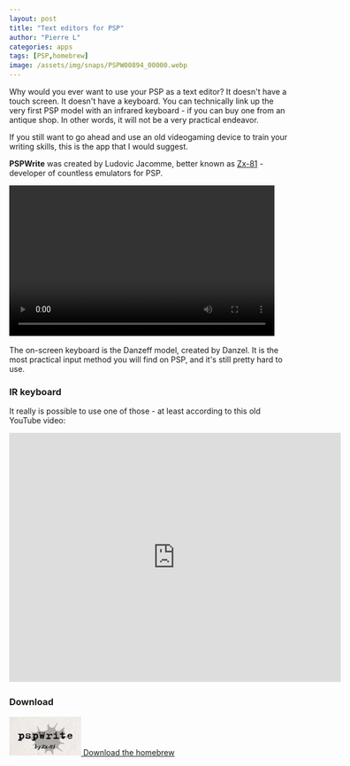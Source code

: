 ```yaml
---
layout: post
title: "Text editors for PSP"
author: "Pierre L"
categories: apps
tags: [PSP,homebrew]
image: /assets/img/snaps/PSPW00894_00000.webp
---
```


Why would you ever want to use your PSP as a text editor? It doesn't have a touch screen. It doesn't have a keyboard. You can technically link up the very first PSP model with an infrared keyboard - if you can buy one from an antique shop. In other words, it will not be a very practical endeavor.

If you still want to go ahead and use an old videogaming device to train your writing skills, this is the app that I would suggest.

__PSPWrite__ was created by Ludovic Jacomme, better known as [Zx-81](http://zx81.zx81.free.fr/) - developer of countless emulators for PSP.

<video class="center" width="480" height="272" controls>
	<source type="video/mp4" src="https://github.com/PSP-Archive/PSP-Archive.github.io/raw/gh-pages/assets/video/2021-05-01-pspwrite.mp4">
</video>

The on-screen keyboard is the Danzeff model, created by Danzel. It is the most practical input method you will find on PSP, and it's still pretty hard to use.

### IR keyboard

It really is possible to use one of those - at least according to this old YouTube video:

<div class="embed-container">
  <iframe
      src="https://www.youtube.com/embed/RTH4-dTzwm8"
      width="600"
      height="450"
      frameborder="0"
      allowfullscreen="">
  </iframe>
</div>

### Download

<p class="download-btn">
    <a href="https://archive.org/details/pspwrite.7z">
	<img border="0" alt="Download the homebrew" src="/assets/img/icon0/2021-05-01-pspwrite.webp" width="130" height="70">
	Download the homebrew
	</a>
</p>
